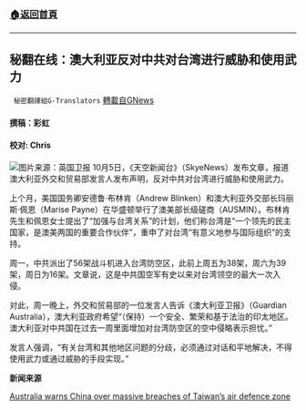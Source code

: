 ###  [:house:返回首頁](https://github.com/ourhimalayas/txt)
---


## 秘翻在线：澳大利亚反对中共对台湾进行威胁和使用武力
` 秘密翻譯組G-Translators` [轉載自GNews](https://gnews.org/zh-hans/1574657/)

#### 撰稿：彩虹

#### 校对: Chris
![](https://assets.gnews.org/wp-content/uploads/2021/10/图片1-10.jpg)图片来源：英国卫报
10月5日，《天空新闻台》（SkyeNews）发布文章，报道澳大利亚外交和贸易部发言人发布声明，反对中共对台湾进行威胁和使用武力。

上个月，美国国务卿安德鲁·布林肯（Andrew Blinken）和澳大利亚外交部长玛丽斯·佩恩（Marise Payne）在华盛顿举行了澳美部长级磋商（AUSMIN）。布林肯先生和佩恩女士提出了“加强与台湾关系”的计划，他们称台湾是“一个领先的民主国家，是澳美两国的重要合作伙伴”，重申了对台湾“有意义地参与国际组织”的支持。

周一，中共派出了56架战斗机进入台湾防空区，此前上周五为38架，周六为39架，周日为16架。文章说，这是中共国空军有史以来对台湾领空的最大一次入侵。

对此，周一晚上，外交和贸易部的一位发言人告诉《澳大利亚卫报》（Guardian Australia），澳大利亚政府希望“（保持）一个安全、繁荣和基于法治的印太地区。澳大利亚对中共国在过去一周里面增加对台湾防空区的空中侵略表示担忧。”

发言人强调，“有关台湾和其他地区问题的分歧，必须通过对话和平地解决，不得使用武力或通过威胁的手段实现。”

**新闻来源**

[Australia warns China over massive breaches of Taiwan’s air defence zone](https://www.skynews.com.au/australia-news/politics/australia-warns-china-over-massive-breaches-of-taiwans-sovereign-airspace/news-story/2110a020221b234b35965dc5c0755185)
